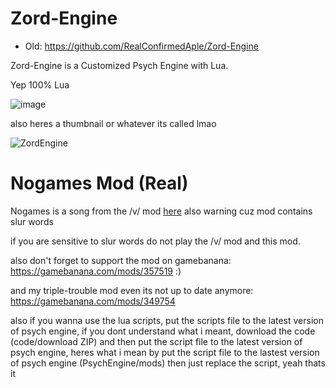 # Zord-Engine
- Old: https://github.com/RealConfirmedAple/Zord-Engine

Zord-Engine is a Customized Psych Engine with Lua.

Yep 100% Lua 

![image](https://user-images.githubusercontent.com/92934617/158399946-b989063f-51ba-4e97-a5cb-a4ee1903c113.png)

also heres a thumbnail or whatever its called lmao

![ZordEngine](https://user-images.githubusercontent.com/92934617/158720889-88f8f3c6-6449-473f-a85d-b02110c4324b.png)


# Nogames Mod (Real)
Nogames is a song from the /v/ mod [here](https://mega.nz/file/LA4hySRZ#nCb9Ak1ww8zZueKXJJmNkTfgf84h3rURcSXGBm7_Ybk) also warning cuz mod contains slur words

if you are sensitive to slur words do not play the /v/ mod and this mod.

also don't forget to support the mod on gamebanana: https://gamebanana.com/mods/357519 :)

and my triple-trouble mod even its not up to date anymore: https://gamebanana.com/mods/349754 

also if you wanna use the lua scripts, put the scripts file to the latest version of psych engine, if you dont understand what i meant, download the code (code/download ZIP) and then put the script file to the latest version of psych engine, heres what i mean by put the script file to the lastest version of psych engine (PsychEngine/mods) then just replace the script, yeah thats it
